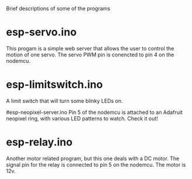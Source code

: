 Brief descriptions of some of the programs


# esp-servo.ino
This progam is a simple web server that allows the user to control the motion of one servo.
The servo PWM pin is conencted to pin 4 on the nodemcu.


# esp-limitswitch.ino
A limit switch that will turn some blinky LEDs on.

#esp-neopixel-server.ino
Pin 5 of the nodemcu is attached to an Adafruit neopixel ring, with various LED patterns to watch. Check it out!

# esp-relay.ino
Another motor related program, but this one deals with a DC motor. The signal pin for the relay is connected to pin 5 on the nodemcu. The motor is 12v. 



